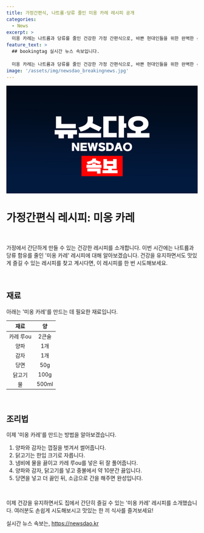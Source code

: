 ```yaml
---
title: 가정간편식, 나트륨·당류 줄인 미옹 카레 레시피 공개
categories:
  - News
excerpt: >
  미옹 카레는 나트륨과 당류를 줄인 건강한 가정 간편식으로, 바쁜 현대인들을 위한 완벽한 선택이다. 이 요리는 쉽게 조리할 수 있고, 건강에 좋은 재료로 만들어져 있어 영양까지 고려한 요리이다. 집에서 간편하게 즐길 수 있는 미옹 카레는 건강과 맛을 동시에 챙길 수 있는 완벽한 선택이다.
feature_text: >
  ## bookingtag 실시간 뉴스 속보입니다.

  미옹 카레는 나트륨과 당류를 줄인 건강한 가정 간편식으로, 바쁜 현대인들을 위한 완벽한 선택이다. 이 요리는 쉽게 조리할 수 있고, 건강에 좋은 재료로 만들어져 있어 영양까지 고려한 요리이다. 집에서 간편하게 즐길 수 있는 미옹 카레는 건강과 맛을 동시에 챙길 수 있는 완벽한 선택이다.
image: '/assets/img/newsdao_breakingnews.jpg'
---
```


<p><img src="/assets/img/newsdao_breakingnews.jpg" alt="bookingtag 속보" /></p>

<h1>가정간편식 레시피: 미옹 카레</h1>

<p data-ke-size="size16">&nbsp;</p>

<p>가정에서 간단하게 만들 수 있는 건강한 레시피를 소개합니다. 이번 시간에는 나트륨과 당류 함유를 줄인 '미옹 카레' 레시피에 대해 알아보겠습니다. 건강을 유지하면서도 맛있게 즐길 수 있는 레시피를 찾고 계시다면, 이 레시피를 한 번 시도해보세요.</p>

<p data-ke-size="size16">&nbsp;</p>

<h2 data-ke-size="size26">재료</h2>

<p data-ke-size="size16">아래는 '미옹 카레'를 만드는 데 필요한 재료입니다.</p>

<table>
<thead>
<tr>
<th style="text-align: center;">재료</th>
<th style="text-align: center;">양</th>
</tr>
</thead>
<tbody>
<tr>
<td style="text-align: center;">카레 루ou</td>
<td style="text-align: center;">2큰술</td>
</tr>
<tr>
<td style="text-align: center;">양파</td>
<td style="text-align: center;">1개</td>
</tr>
<tr>
<td style="text-align: center;">감자</td>
<td style="text-align: center;">1개</td>
</tr>
<tr>
<td style="text-align: center;">당면</td>
<td style="text-align: center;">50g</td>
</tr>
<tr>
<td style="text-align: center;">닭고기</td>
<td style="text-align: center;">100g</td>
</tr>
<tr>
<td style="text-align: center;">물</td>
<td style="text-align: center;">500ml</td>
</tr>
</tbody>
</table>

<p data-ke-size="size16">&nbsp;</p>

<h2 data-ke-size="size26">조리법</h2>

<p data-ke-size="size16">이제 '미옹 카레'를 만드는 방법을 알아보겠습니다.</p>

<ol>
<li>양파와 감자는 껍질을 벗겨서 썰어줍니다.</li>
<li>닭고기는 한입 크기로 자릅니다.</li>
<li>냄비에 물을 끓이고 카레 루ou를 넣은 뒤 잘 풀어줍니다.</li>
<li>양파와 감자, 닭고기를 넣고 중불에서 약 10분간 끓입니다.</li>
<li>당면을 넣고 더 끓인 뒤, 소금으로 간을 해주면 완성입니다.</li>
</ol>

<p data-ke-size="size16">&nbsp;</p>

<p>이제 건강을 유지하면서도 집에서 간단히 즐길 수 있는 '미옹 카레' 레시피를 소개했습니다. 여러분도 손쉽게 시도해보시고 맛있는 한 끼 식사를 즐겨보세요!</p>
실시간 뉴스 속보는, <a href="https://newsdao.kr" rel="dofollow">https://newsdao.kr</a>


